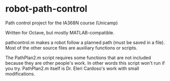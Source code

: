 # robot-path-control
Path control project for the IA368N course (Unicamp)

Written for Octave, but mostly MATLAB-compatible.

pathcontrol.m makes a robot follow a planned path (must be saved in a file). Most of the other source files are auxiliary functions or scripts.

The PathPlan2.m script requires some functions that are not included because they are other people's work. In other words this script won't run if you try. PathPlan2.m itself is Dr. Eleri Cardoso's work with small modifications.
